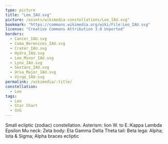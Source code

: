```yaml
---
type: picture
title: "Leo_IAU.svg"
picture: /assets/wikimedia-constellations/Leo_IAU.svg"
bookmark: "https://commons.wikimedia.org/wiki/File:Leo_IAU.svg"
license: "Creative Commons Attribution 3.0 Unported"
borders:
  - Cancer_IAU.svg
  - Coma_Berenices_IAU.svg
  - Crater_IAU.svg
  - Hydra_IAU.svg
  - Leo_Minor_IAU.svg
  - Lynx_IAU.svg
  - Sextans_IAU.svg
  - Ursa_Major_IAU.svg
  - Virgo_IAU.svg
permalink: /wikimedia/:title/
constellation:
  - Leo
tags:
  - Leo
  - Star Chart
  - SVG
---
```

Small ecliptic (zodiac) constellation. Asterism: lion W. to E.:Kappa Lambda Epsilon Mu neck: Zeta body: Eta Gamma Delta Theta tail: Beta lega: Alpha; Iota & Sigma; Alpha braces ecliptic